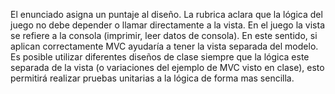 El enunciado asigna un puntaje al diseño. La rubrica aclara que la lógica del juego no debe depender o llamar directamente a la vista. En el juego la vista se refiere a la consola (imprimir, leer datos de consola). En este sentido, si aplican correctamente MVC ayudaría a tener la vista separada del modelo.  Es posible utilizar diferentes diseños de clase siempre que la lógica este separada de la vista (o variaciones del ejemplo de MVC visto en clase), esto permitirá realizar pruebas unitarias a la lógica de forma mas sencilla.